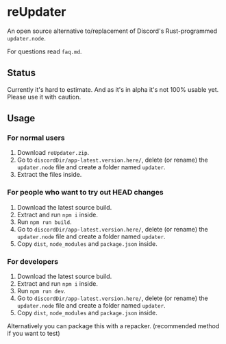 # reUpdater

An open source alternative to/replacement of Discord's Rust-programmed `updater.node`.

For questions read `faq.md`.

## Status

Currently it's hard to estimate. And as it's in alpha it's not 100% usable yet. Please use it with caution.

## Usage

### For normal users
1. Download `reUpdater.zip`. 
2. Go to `discordDir/app-latest.version.here/`, delete (or rename) the `updater.node` file and create a folder named `updater`. 
3. Extract the files inside.

### For people who want to try out HEAD changes
1. Download the latest source build.
2. Extract and run `npm i` inside.
3. Run `npm run build`.
4. Go to `discordDir/app-latest.version.here/`, delete (or rename) the `updater.node` file and create a folder named `updater`. 
5. Copy `dist`, `node_modules` and `package.json` inside.

### For developers
1. Download the latest source build.
2. Extract and run `npm i` inside.
3. Run `npm run dev`.
4. Go to `discordDir/app-latest.version.here/`, delete (or rename) the `updater.node` file and create a folder named `updater`. 
5. Copy `dist`, `node_modules` and `package.json` inside.

Alternatively you can package this with a repacker. (recommended method if you want to test)
